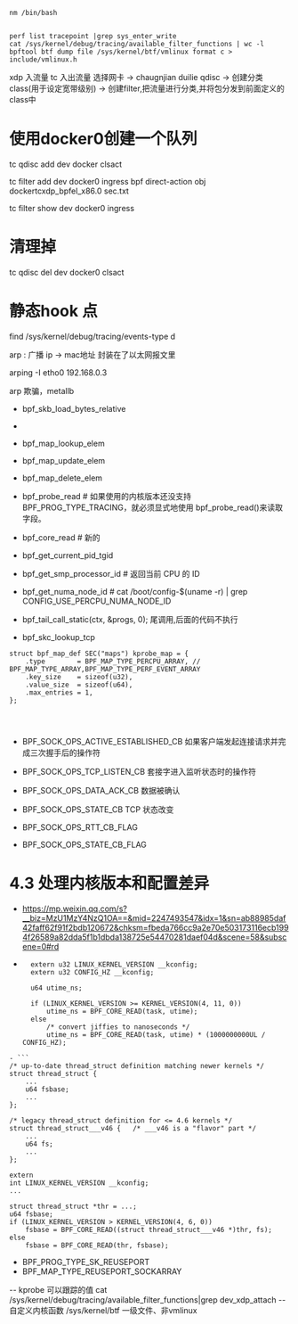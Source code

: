 ```
nm /bin/bash 


perf list tracepoint |grep sys_enter_write
cat /sys/kernel/debug/tracing/available_filter_functions | wc -l
bpftool btf dump file /sys/kernel/btf/vmlinux format c > include/vmlinux.h

```

xdp 入流量
tc  入出流量
选择网卡 -> chaugnjian duilie  qdisc -> 创建分类class(用于设定宽带级别) -> 创建filter,把流量进行分类,并将包分发到前面定义的class中


# 使用docker0创建一个队列
tc qdisc add dev docker clsact

tc filter add dev docker0 ingress bpf direct-action obj dockertcxdp_bpfel_x86.0 sec.txt

tc filter show dev docker0 ingress 

# 清理掉
tc qdisc del dev docker0 clsact

# 静态hook 点
find /sys/kernel/debug/tracing/events-type d




arp :   广播
ip -> mac地址    封装在了以太网报文里

arping -I etho0 192.168.0.3

arp 欺骗，metallb

- bpf_skb_load_bytes_relative
- 
- bpf_map_lookup_elem
- bpf_map_update_elem
- bpf_map_delete_elem

- bpf_probe_read  # 如果使用的内核版本还没支持 BPF_PROG_TYPE_TRACING，就必须显式地使用 bpf_probe_read()来读取字段。
- bpf_core_read   # 新的
- bpf_get_current_pid_tgid

- bpf_get_smp_processor_id # 返回当前 CPU 的 ID
- bpf_get_numa_node_id # cat /boot/config-$(uname -r) | grep CONFIG_USE_PERCPU_NUMA_NODE_ID

- bpf_tail_call_static(ctx, &progs, 0);   尾调用,后面的代码不执行
- bpf_skc_lookup_tcp



```
struct bpf_map_def SEC("maps") kprobe_map = {
	.type        = BPF_MAP_TYPE_PERCPU_ARRAY, // BPF_MAP_TYPE_ARRAY,BPF_MAP_TYPE_PERF_EVENT_ARRAY
	.key_size    = sizeof(u32),
	.value_size  = sizeof(u64),
	.max_entries = 1,
};




```


- BPF_SOCK_OPS_ACTIVE_ESTABLISHED_CB    如果客户端发起连接请求并完成三次握手后的操作符
- BPF_SOCK_OPS_TCP_LISTEN_CB            套接字进入监听状态时的操作符
- BPF_SOCK_OPS_DATA_ACK_CB              数据被确认
- BPF_SOCK_OPS_STATE_CB                 TCP 状态改变


- BPF_SOCK_OPS_RTT_CB_FLAG
- BPF_SOCK_OPS_STATE_CB_FLAG




# 4.3 处理内核版本和配置差异

- https://mp.weixin.qq.com/s?__biz=MzU1MzY4NzQ1OA==&mid=2247493547&idx=1&sn=ab88985daf42faff62f91f2bdb120672&chksm=fbeda766cc9a2e70e503173116ecb1994f26589a82dda5f1b1dbda138725e54470281daef04d&scene=58&subscene=0#rd
- ```
    extern u32 LINUX_KERNEL_VERSION __kconfig;
    extern u32 CONFIG_HZ __kconfig;

    u64 utime_ns;

    if (LINUX_KERNEL_VERSION >= KERNEL_VERSION(4, 11, 0))
        utime_ns = BPF_CORE_READ(task, utime);
    else
        /* convert jiffies to nanoseconds */
        utime_ns = BPF_CORE_READ(task, utime) * (1000000000UL / CONFIG_HZ);

```
- ```
/* up-to-date thread_struct definition matching newer kernels */
struct thread_struct {
    ...
    u64 fsbase;
    ...
};

/* legacy thread_struct definition for <= 4.6 kernels */
struct thread_struct___v46 {   /* ___v46 is a "flavor" part */
    ...
    u64 fs;
    ...
};

extern
int LINUX_KERNEL_VERSION __kconfig;
...

struct thread_struct *thr = ...;
u64 fsbase;
if (LINUX_KERNEL_VERSION > KERNEL_VERSION(4, 6, 0))
    fsbase = BPF_CORE_READ((struct thread_struct___v46 *)thr, fs);
else
    fsbase = BPF_CORE_READ(thr, fsbase);

```


- BPF_PROG_TYPE_SK_REUSEPORT
- BPF_MAP_TYPE_REUSEPORT_SOCKARRAY





-- kprobe 可以跟踪的值 cat /sys/kernel/debug/tracing/available_filter_functions|grep dev_xdp_attach
-- 自定义内核函数 /sys/kernel/btf 一级文件、非vmlinux